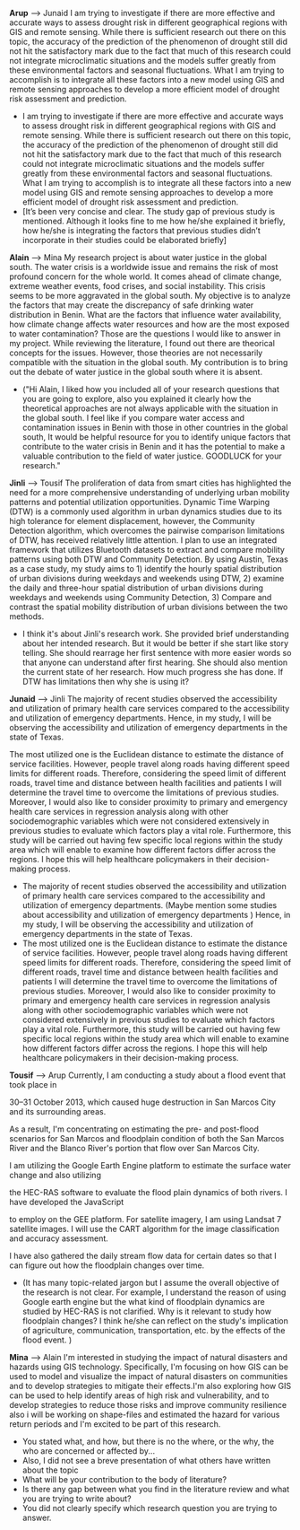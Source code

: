 **Arup** --> Junaid
I am trying to investigate if there are more effective and accurate ways to assess drought risk in different geographical regions with GIS and remote sensing. While there is sufficient research out there on this topic, the accuracy of the prediction of the phenomenon of drought still did not hit the satisfactory mark due to the fact that much of this research could not integrate microclimatic situations and the models suffer greatly from these environmental factors and seasonal fluctuations. What I am trying to accomplish is to integrate all these factors into a new model using GIS and remote sensing approaches to develop a more efficient model of drought risk assessment and prediction.

- I am trying to investigate if there are more effective and accurate ways to assess drought risk in different geographical regions with GIS and remote sensing. While there is sufficient research out there on this topic, the accuracy of the prediction of the phenomenon of drought still did not hit the satisfactory mark due to the fact that much of this research could not integrate microclimatic situations and the models suffer greatly from these environmental factors and seasonal fluctuations. What I am trying to accomplish is to integrate all these factors into a new model using GIS and remote sensing approaches to develop a more efficient model of drought risk assessment and prediction.
- [It’s been very concise and clear. The study gap of previous study is mentioned. Although it looks fine to me how he/she explained it briefly, how he/she is integrating the factors that previous studies didn’t incorporate in their studies could be elaborated briefly]

**Alain** --> Mina
My research project is about water justice in the global south. The water crisis is a worldwide issue and remains the risk of most profound concern for the whole world. It comes ahead of climate change, extreme weather events, food crises, and social instability. This crisis seems to be more aggravated in the global south. My objective is to analyze the factors that may create the discrepancy of safe drinking water distribution in Benin. What are the factors that influence water availability, how climate change affects water resources and how are the most exposed to water contamination? Those are the questions I would like to answer in my project. While reviewing the literature, I found out there are theorical concepts for the issues. However, those theories are not necessarily compatible with the situation in the global south. My contribution is to bring out the debate of water justice in the global south where it is absent.

- ("Hi Alain, I liked how you included all of your research questions that you are going to explore, also you explained it clearly how the theoretical approaches are not always applicable with the situation in the global south. I feel like if you compare water access and contamination issues in Benin with those in other countries in the global south, It would be helpful resource for you to identify unique factors that contribute to the water crisis in Benin and it has the potential to make a valuable contribution to the field of water justice. GOODLUCK for your research."

**Jinli** --> Tousif
The proliferation of data from smart cities has highlighted the need for a more comprehensive understanding of underlying urban mobility patterns and potential utilization opportunities. Dynamic Time Warping (DTW) is a commonly used algorithm in urban dynamics studies due to its high tolerance for element displacement, however, the Community Detection algorithm, which overcomes the pairwise comparison limitations of DTW, has received relatively little attention. I plan to use an integrated framework that utilizes Bluetooth datasets to extract and compare mobility patterns using both DTW and Community Detection. By using Austin, Texas as a case study, my study aims to 1) identify the hourly spatial distribution of urban divisions during weekdays and weekends using DTW, 2) examine the daily and three-hour spatial distribution of urban divisions during weekdays and weekends using Community Detection, 3) Compare and contrast the spatial mobility distribution of urban divisions between the two methods.

- I think it's about Jinli's research work. She provided brief understanding about her intended research. But it would be better if she start like story telling. She should rearrage her first sentence with more easier words so that anyone can understand after first hearing. She should also mention the current state of her research. How much progress she has done. If DTW has limitations then why she is using it?

**Junaid** --> Jinli
The majority of recent studies observed the accessibility and utilization of primary health care services compared to the accessibility and utilization of emergency departments. Hence, in my study, I will be observing the accessibility and utilization of emergency departments in the state of Texas.

The most utilized one is the Euclidean distance to estimate the distance of service facilities. However, people travel along roads having different speed limits for different roads. Therefore, considering the speed limit of different roads, travel time and distance between health facilities and patients I will determine the travel time to overcome the limitations of previous studies. Moreover, I would also like to consider proximity to primary and emergency health care services in regression analysis along with other sociodemographic variables which were not considered extensively in previous studies to evaluate which factors play a vital role. Furthermore, this study will be carried out having few specific local regions within the study area which will enable to examine how different factors differ across the regions. I hope this will help healthcare policymakers in their decision-making process.

- The majority of recent studies observed the accessibility and utilization of primary health care services compared to the accessibility and utilization of emergency departments. (Maybe mention some studies about accessibility and utilization of emergency departments ) Hence, in my study, I will be observing the accessibility and utilization of emergency departments in the state of Texas.
- The most utilized one is the Euclidean distance to estimate the distance of service facilities. However, people travel along roads having different speed limits for different roads. Therefore, considering the speed limit of different roads, travel time and distance between health facilities and patients I will determine the travel time to overcome the limitations of previous studies. Moreover, I would also like to consider proximity to primary and emergency health care services in regression analysis along with other sociodemographic variables which were not considered extensively in previous studies to evaluate which factors play a vital role. Furthermore, this study will be carried out having few specific local regions within the study area which will enable to examine how different factors differ across the regions. I hope this will help healthcare policymakers in their decision-making process.

**Tousif** --> Arup
Currently, I am conducting a study about a flood event that took place in

30–31 October 2013, which caused huge destruction in San Marcos City and its surrounding areas.

As a result, I'm concentrating on estimating the pre- and post-flood scenarios for San Marcos and floodplain condition of both the San Marcos River and the Blanco River's portion that flow over San Marcos City.

I am utilizing the Google Earth Engine platform to estimate the surface water change and also utilizing

the HEC-RAS software to evaluate the flood plain dynamics of both rivers. I have developed the JavaScript

to employ on the GEE platform. For satellite imagery, I am using Landsat 7 satellite images. I will use the CART algorithm for the image classification and accuracy assessment.

I have also gathered the daily stream flow data for certain dates so that I can figure out how the floodplain changes over time.

- (It has many topic-related jargon but I assume the overall objective of the research is not clear. For example, I understand the reason of using Google earth engine but the what kind of floodplain dynamics are studied by HEC-RAS is not clarified. Why is it relevant to study how floodplain changes? I think he/she can reflect on the study's implication of agriculture, communication, transportation, etc. by the effects of the flood event. )

**Mina** --> Alain
I'm interested in studying the impact of natural disasters and hazards using GIS technology. Specifically, I'm focusing on how GIS can be used to model and visualize the impact of natural disasters on communities and to develop strategies to mitigate their effects.I'm also exploring how GIS can be used to help identify areas of high risk and vulnerability, and to develop strategies to reduce those risks and improve community resilience also i will be working on shape-files and estimated the hazard for various return periods and I'm excited to be part of this research.

- You stated what, and how, but there is no the where, or the why, the who are concerned or affected by...
- Also, I did not see a breve presentation of what others have written about the topic
- What will be your contribution to the body of literature?
- Is there any gap between what you find in the literature review and what you are trying to write about?
- You did not clearly specify which research question you are trying to answer.
